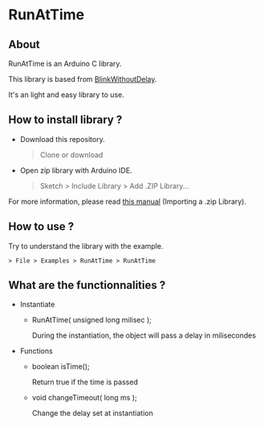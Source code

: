 # RunAtTime

## About
RunAtTime is an Arduino C library. 

This library is based from [BlinkWithoutDelay](https://www.arduino.cc/en/Tutorial/BlinkWithoutDelay).

It's an light and easy library to use.

## How to install library ?
- Download this repository.

    > Clone or download
    
- Open zip library with Arduino IDE.

    > Sketch > Include Library > Add .ZIP Library...

For more information, please read [this manual](https://www.arduino.cc/en/Guide/Libraries#toc4) (Importing a .zip Library).

## How to use ?
Try to understand the library with the example.

    > File > Examples > RunAtTime > RunAtTime

## What are the functionnalities ?
- Instantiate
    - RunAtTime( unsigned long milisec );
    
        During the instantiation, the object will pass a delay in milisecondes
        
- Functions
    - boolean isTime();
    
        Return true if the time is passed
        
    - void changeTimeout( long ms );
    
        Change the delay set at instantiation
